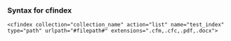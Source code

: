 ### Syntax for cfindex

```lucee
<cfindex collection="collection_name" action="list" name="test_index" type="path" urlpath="#filepath#" extensions=".cfm,.cfc,.pdf,.docx">
```

